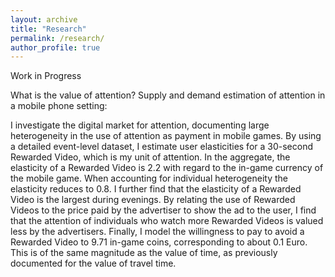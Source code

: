 ```yaml
---
layout: archive
title: "Research"
permalink: /research/
author_profile: true
---
```



Work in Progress

 
What is the value of attention? Supply and demand estimation of attention in a mobile phone setting:
 
I investigate the digital market for attention, documenting large heterogeneity in the use of attention as payment in mobile games. By using a detailed event-level dataset, I estimate user elasticities for a 30-second Rewarded Video, which is my unit of attention. In the aggregate, the elasticity of a  Rewarded Video is 2.2 with regard to the in-game currency of the mobile game. When accounting for individual heterogeneity the elasticity reduces to 0.8. I further find that the elasticity of a Rewarded Video is the largest during evenings. By relating the use of  Rewarded Videos to the price paid by the advertiser to show the ad to the user, I find that the attention of individuals who watch more  Rewarded Videos is valued less by the advertisers. Finally, I model the willingness to pay to avoid a  Rewarded Video to 9.71 in-game coins, corresponding to about 0.1 Euro. This is of the same magnitude as the value of time, as previously documented for the value of travel time. 
